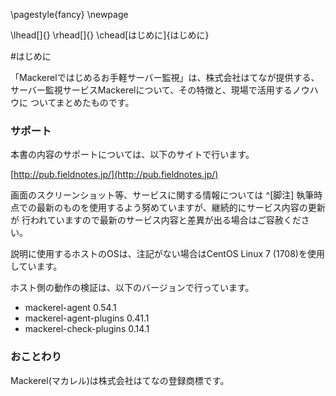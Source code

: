 \pagestyle{fancy}
\newpage

\lhead[]{}
\rhead[]{}
\chead[はじめに]{はじめに}

#はじめに

「Mackerelではじめるお手軽サーバー監視」は、株式会社はてなが提供する、
サーバー監視サービスMackerelについて、その特徴と、現場で活用するノウハウに
ついてまとめたものです。

### サポート

本書の内容のサポートについては、以下のサイトで行います。

[http://pub.fieldnotes.jp/](http://pub.fieldnotes.jp/)

画面のスクリーンショット等、サービスに関する情報については ^[脚注]
執筆時点での最新のものを使用するよう努めていますが、継続的にサービス内容の更新が
行われていますので最新のサービス内容と差異が出る場合はご容赦ください。

説明に使用するホストのOSは、注記がない場合はCentOS Linux 7 (1708)を使用しています。

ホスト側の動作の検証は、以下のバージョンで行っています。

- mackerel-agent 0.54.1
- mackerel-agent-plugins 0.41.1
- mackerel-check-plugins 0.14.1

### おことわり

Mackerel(マカレル)は株式会社はてなの登録商標です。

